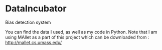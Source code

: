 # DataIncubator
Bias detection system

You can find the data I used, as well as my code in Python. 
Note that I am using MAllet as a part of this project which can be downloaded from :
http://mallet.cs.umass.edu/
